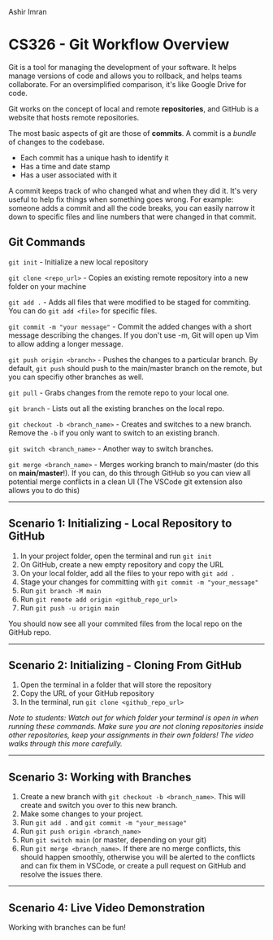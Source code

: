 Ashir Imran

# CS326 - Git Workflow Overview

Git is a tool for managing the development of your software. It helps manage versions of code and allows you to rollback, and helps teams collaborate. For an oversimplified comparison, it's like Google Drive for code.

Git works on the concept of local and remote **repositories**, and GitHub is a website that hosts remote repositories.

The most basic aspects of git are those of **commits**. A commit is a _bundle_ of changes to the codebase.

- Each commit has a unique hash to identify it
- Has a time and date stamp
- Has a user associated with it

A commit keeps track of who changed what and when they did it. It's very useful to help fix things when something goes wrong. For example: someone adds a commit and all the code breaks, you can easily narrow it down to specific files and line numbers that were changed in that commit.

## Git Commands

`git init` - Initialize a new local repository

`git clone <repo_url>` - Copies an existing remote repository into a new folder on your machine

`git add .` - Adds all files that were modified to be staged for commiting. You can do `git add <file>` for specific files.

`git commit -m "your message"` - Commit the added changes with a short message describing the changes. If you don't use -m, Git will open up Vim to allow adding a longer message.

`git push origin <branch>` - Pushes the changes to a particular branch. By default, `git push` should push to the main/master branch on the remote, but you can specifiy other branches as well.

`git pull` - Grabs changes from the remote repo to your local one.

`git branch` - Lists out all the existing branches on the local repo.

`git checkout -b <branch_name>` - Creates and switches to a new branch. Remove the `-b` if you only want to switch to an existing branch.

`git switch <branch_name>` - Another way to switch branches.

`git merge <branch_name>` - Merges working branch to main/master (do this on **main/master**!). If you can, do this through GitHub so you can view all potential merge conflicts in a clean UI (The VSCode git extension also allows you to do this)

---

## Scenario 1: Initializing - Local Repository to GitHub

1. In your project folder, open the terminal and run `git init`
2. On GitHub, create a new empty repository and copy the URL
3. On your local folder, add all the files to your repo with `git add .`
4. Stage your changes for committing with `git commit -m "your_message"`
5. Run `git branch -M main`
6. Run `git remote add origin <github_repo_url>`
7. Run `git push -u origin main`

You should now see all your commited files from the local repo on the GitHub repo.

---

## Scenario 2: Initializing - Cloning From GitHub

1. Open the terminal in a folder that will store the repository
2. Copy the URL of your GitHub repository
3. In the terminal, run `git clone <github_repo_url>`

_Note to students: Watch out for which folder your terminal is open in when running these commands. Make sure you are not cloning repositories inside other repositories, keep your assignments in their own folders! The video walks through this more carefully._

---

## Scenario 3: Working with Branches

1. Create a new branch with `git checkout -b <branch_name>`. This will create and switch you over to this new branch.
2. Make some changes to your project.
3. Run `git add .` and `git commit -m "your_message"`
4. Run `git push origin <branch_name>`
5. Run `git switch main` (or master, depending on your git)
6. Run `git merge <branch_name>`. If there are no merge conflicts, this should happen smoothly, otherwise you will be alerted to the conflicts and can fix them in VSCode, or create a pull request on GitHub and resolve the issues there.

---

## Scenario 4: Live Video Demonstration

Working with branches can be fun!
